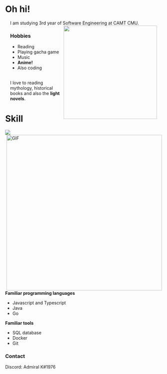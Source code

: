 # Oh hi!
<div align="left" style="margin:1rem">
  I am studying 3rd year of Software Engineering at CAMT CMU.  
  <img align="right" src="https://media.tenor.com/zgM2kUGp6hQAAAAC/fate-grand-order-waver.gifv" width="300" >
  <h3>Hobbies</h3>
  <ul>
    <li>Reading</li>
    <li>Playing gacha game</li>
    <li>Music</li>
    <li><b>Anime!</b></li>
    <li>Also coding</li>
  </ul>
  <br>
      I love to reading mythology, historical books and also the <b>light novels</b>.
  <br>
</div>



# Skill
<img src="https://www.codewars.com/users/hoshizaki/badges/micro">
<br>


<img hight="400" width="500" alt="GIF" align="right" src="https://media.tenor.com/A_gEc3Bf_pUAAAAC/fate-series-anime.gifv">


**Familiar programming languages**
* Javascript and Typescript
* Java
* Go

**Familiar tools**
* SQL database
* Docker
* Git


### Contact
Discord: Admiral K#1976
